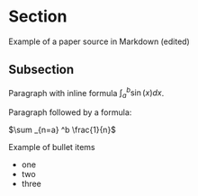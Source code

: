 # Section

Example of a paper source in Markdown (edited)

## Subsection

Paragraph with inline formula $\int _a ^b \sin(x) dx$.

Paragraph followed by a formula:

$\sum _{n=a} ^b \frac{1}{n}$

Example of bullet items

- one
- two
- three
